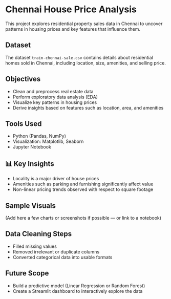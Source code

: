 
#  Chennai House Price Analysis

This project explores residential property sales data in Chennai to uncover patterns in housing prices and key features that influence them.

## Dataset

The dataset `train-chennai-sale.csv` contains details about residential homes sold in Chennai, including location, size, amenities, and selling price.

## Objectives

- Clean and preprocess real estate data
- Perform exploratory data analysis (EDA)
- Visualize key patterns in housing prices
- Derive insights based on features such as location, area, and amenities

##  Tools Used

- Python (Pandas, NumPy)
- Visualization: Matplotlib, Seaborn
- Jupyter Notebook

## 📊 Key Insights

- Locality is a major driver of house prices
- Amenities such as parking and furnishing significantly affect value
- Non-linear pricing trends observed with respect to square footage

## Sample Visuals

(Add here a few charts or screenshots if possible — or link to a notebook)

##  Data Cleaning Steps

- Filled missing values
- Removed irrelevant or duplicate columns
- Converted categorical data into usable formats

##  Future Scope

- Build a predictive model (Linear Regression or Random Forest)
- Create a Streamlit dashboard to interactively explore the data


